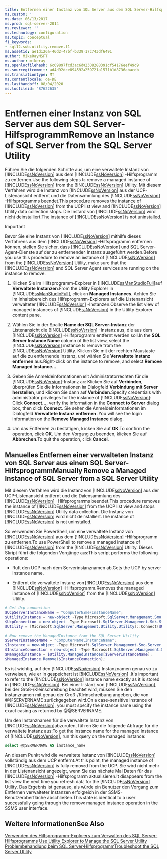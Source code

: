 ```yaml
---
title: Entfernen einer Instanz von SQL Server aus dem SQL Server-Hilfsprogramm | Microsoft-Dokumentation
ms.custom: ''
ms.date: 06/13/2017
ms.prod: sql-server-2014
ms.reviewer: ''
ms.technology: configuration
ms.topic: conceptual
f1_keywords:
- sql12.swb.utility.remove.f1
ms.assetid: ae1d126a-46d2-47bf-b339-17c743df6491
author: MikeRayMSFT
ms.author: mikeray
ms.openlocfilehash: 6c09897fcd3ac6d82308288391cf54176eef49d9
ms.sourcegitcommit: ad4d92dce894592a259721a1571b1d8736abacdb
ms.translationtype: MT
ms.contentlocale: de-DE
ms.lasthandoff: 08/04/2020
ms.locfileid: "87622635"
---
```

# <a name="remove-an-instance-of-sql-server-from-the-sql-server-utility"></a><span data-ttu-id="b5f8f-102">Entfernen einer Instanz von SQL Server aus dem SQL Server-Hilfsprogramm</span><span class="sxs-lookup"><span data-stu-id="b5f8f-102">Remove an Instance of SQL Server from the SQL Server Utility</span></span>
  <span data-ttu-id="b5f8f-103">Führen Sie die folgenden Schritte aus, um eine verwaltete Instanz von [!INCLUDE[ssNoVersion](../../includes/ssnoversion-md.md)] aus dem [!INCLUDE[ssNoVersion](../../includes/ssnoversion-md.md)] -Hilfsprogramm zu entfernen.</span><span class="sxs-lookup"><span data-stu-id="b5f8f-103">Use the following steps to remove a managed instance of [!INCLUDE[ssNoVersion](../../includes/ssnoversion-md.md)] from the [!INCLUDE[ssNoVersion](../../includes/ssnoversion-md.md)] Utility.</span></span> <span data-ttu-id="b5f8f-104">Mit diesem Verfahren wird die Instanz von [!INCLUDE[ssNoVersion](../../includes/ssnoversion-md.md)] aus der UCP-Listenansicht entfernt und die Datensammlung des [!INCLUDE[ssNoVersion](../../includes/ssnoversion-md.md)] -Hilfsprogramms beendet.</span><span class="sxs-lookup"><span data-stu-id="b5f8f-104">This procedure removes the instance of [!INCLUDE[ssNoVersion](../../includes/ssnoversion-md.md)] from the UCP list view and [!INCLUDE[ssNoVersion](../../includes/ssnoversion-md.md)] Utility data collection stops.</span></span> <span data-ttu-id="b5f8f-105">Die Instanz von [!INCLUDE[ssNoVersion](../../includes/ssnoversion-md.md)] wird nicht deinstalliert.</span><span class="sxs-lookup"><span data-stu-id="b5f8f-105">The instance of [!INCLUDE[ssNoVersion](../../includes/ssnoversion-md.md)] is not uninstalled.</span></span>  
  
> [!IMPORTANT]  
>  <span data-ttu-id="b5f8f-106">Bevor Sie eine Instanz von [!INCLUDE[ssNoVersion](../../includes/ssnoversion-md.md)] mithilfe dieses Verfahrens aus dem [!INCLUDE[ssNoVersion](../../includes/ssnoversion-md.md)] -Hilfsprogramm entfernen können, stellen Sie sicher, dass [!INCLUDE[ssNoVersion](../../includes/ssnoversion-md.md)] und SQL Server-Agent-Dienste auf der zu entfernenden Instanz ausgeführt werden.</span><span class="sxs-lookup"><span data-stu-id="b5f8f-106">Before you use this procedure to remove an instance of [!INCLUDE[ssNoVersion](../../includes/ssnoversion-md.md)] from the [!INCLUDE[ssNoVersion](../../includes/ssnoversion-md.md)] Utility, make sure that the [!INCLUDE[ssNoVersion](../../includes/ssnoversion-md.md)] and SQL Server Agent services are running on the instance to remove.</span></span>  
  
1.  <span data-ttu-id="b5f8f-107">Klicken Sie im Hilfsprogramm-Explorer in [!INCLUDE[ssManStudioFull](../../includes/ssmanstudiofull-md.md)]auf **Verwaltete Instanzen**.</span><span class="sxs-lookup"><span data-stu-id="b5f8f-107">From the Utility Explorer in [!INCLUDE[ssManStudioFull](../../includes/ssmanstudiofull-md.md)], click on **Managed Instances**.</span></span> <span data-ttu-id="b5f8f-108">Achten Sie im Inhaltsbereich des Hilfsprogramm-Explorers auf die Listenansicht verwalteter [!INCLUDE[ssNoVersion](../../includes/ssnoversion-md.md)] -Instanzen.</span><span class="sxs-lookup"><span data-stu-id="b5f8f-108">Observe the list view of managed instances of [!INCLUDE[ssNoVersion](../../includes/ssnoversion-md.md)] in the Utility Explorer content pane.</span></span>  
  
2.  <span data-ttu-id="b5f8f-109">Wählen Sie in der Spalte **Name der SQL Server-Instanz** der Listenansicht die [!INCLUDE[ssNoVersion](../../includes/ssnoversion-md.md)] -Instanz aus, die aus dem [!INCLUDE[ssNoVersion](../../includes/ssnoversion-md.md)] -Hilfsprogramm entfernt werden soll.</span><span class="sxs-lookup"><span data-stu-id="b5f8f-109">In the **SQL Server Instance Name** column of the list view, select the [!INCLUDE[ssNoVersion](../../includes/ssnoversion-md.md)] instance to remove from the [!INCLUDE[ssNoVersion](../../includes/ssnoversion-md.md)] Utility.</span></span> <span data-ttu-id="b5f8f-110">Klicken Sie mit der rechten Maustaste auf die zu entfernende Instanz, und wählen Sie **Verwaltete Instanz entfernen** aus.</span><span class="sxs-lookup"><span data-stu-id="b5f8f-110">Right-click on the instance to remove, and select **Remove Managed Instance...**.</span></span>  
  
3.  <span data-ttu-id="b5f8f-111">Geben Sie Anmeldeinformationen mit Administratorrechten für die [!INCLUDE[ssNoVersion](../../includes/ssnoversion-md.md)]-Instanz an: Klicken Sie auf **Verbinden**, überprüfen Sie die Informationen im Dialogfeld **Verbindung mit Server herstellen**, und klicken Sie dann auf **Verbinden**.</span><span class="sxs-lookup"><span data-stu-id="b5f8f-111">Specify credentials with administrator privileges for the instance of [!INCLUDE[ssNoVersion](../../includes/ssnoversion-md.md)]: Click **Connect...**, verify the information in the **Connect to Server** dialog box, then click **Connect**.</span></span> <span data-ttu-id="b5f8f-112">Sie sehen die Anmeldeinformationen im Dialogfeld **Verwaltete Instanz entfernen** .</span><span class="sxs-lookup"><span data-stu-id="b5f8f-112">You will see the login information on the **Remove Managed Instance** dialog.</span></span>  
  
4.  <span data-ttu-id="b5f8f-113">Um das Entfernen zu bestätigen, klicken Sie auf **OK**.</span><span class="sxs-lookup"><span data-stu-id="b5f8f-113">To confirm the operation, click **OK**.</span></span> <span data-ttu-id="b5f8f-114">Um den Vorgang zu beenden, klicken Sie auf **Abbrechen**.</span><span class="sxs-lookup"><span data-stu-id="b5f8f-114">To quit the operation, click **Cancel**.</span></span>  
  
## <a name="manually-remove-a-managed-instance-of-sql-server-from-a-sql-server-utility"></a><span data-ttu-id="b5f8f-115">Manuelles Entfernen einer verwalteten Instanz von SQL Server aus einem SQL Server-Hilfsprogramm</span><span class="sxs-lookup"><span data-stu-id="b5f8f-115">Manually Remove a Managed Instance of SQL Server from a SQL Server Utility</span></span>  
 <span data-ttu-id="b5f8f-116">Mit diesem Verfahren wird die Instanz von [!INCLUDE[ssNoVersion](../../includes/ssnoversion-md.md)] aus der UCP-Listenansicht entfernt und die Datensammlung des [!INCLUDE[ssNoVersion](../../includes/ssnoversion-md.md)] -Hilfsprogramms beendet.</span><span class="sxs-lookup"><span data-stu-id="b5f8f-116">This procedure removes the instance of [!INCLUDE[ssNoVersion](../../includes/ssnoversion-md.md)] from the UCP list view and stops [!INCLUDE[ssNoVersion](../../includes/ssnoversion-md.md)] Utility data collection.</span></span> <span data-ttu-id="b5f8f-117">Die Instanz von [!INCLUDE[ssNoVersion](../../includes/ssnoversion-md.md)] wird nicht deinstalliert.</span><span class="sxs-lookup"><span data-stu-id="b5f8f-117">The instance of [!INCLUDE[ssNoVersion](../../includes/ssnoversion-md.md)] is not uninstalled.</span></span>  
  
 <span data-ttu-id="b5f8f-118">So verwenden Sie PowerShell, um eine verwaltete Instanz von [!INCLUDE[ssNoVersion](../../includes/ssnoversion-md.md)] aus dem [!INCLUDE[ssNoVersion](../../includes/ssnoversion-md.md)] -Hilfsprogramm zu entfernen.</span><span class="sxs-lookup"><span data-stu-id="b5f8f-118">To use PowerShell to remove a managed instance of [!INCLUDE[ssNoVersion](../../includes/ssnoversion-md.md)] from the [!INCLUDE[ssNoVersion](../../includes/ssnoversion-md.md)] Utility.</span></span> <span data-ttu-id="b5f8f-119">Dieses Skript führt die folgenden Vorgänge aus:</span><span class="sxs-lookup"><span data-stu-id="b5f8f-119">This script performs the following operations:</span></span>  
  
-   <span data-ttu-id="b5f8f-120">Ruft den UCP nach dem Serverinstanznamen ab.</span><span class="sxs-lookup"><span data-stu-id="b5f8f-120">Gets the UCP by server instance name.</span></span>  
  
-   <span data-ttu-id="b5f8f-121">Entfernt die verwaltete Instanz von [!INCLUDE[ssNoVersion](../../includes/ssnoversion-md.md)] aus dem [!INCLUDE[ssNoVersion](../../includes/ssnoversion-md.md)] -Hilfsprogramm.</span><span class="sxs-lookup"><span data-stu-id="b5f8f-121">Removes the managed instance of [!INCLUDE[ssNoVersion](../../includes/ssnoversion-md.md)] from the [!INCLUDE[ssNoVersion](../../includes/ssnoversion-md.md)] Utility.</span></span>  
  
```powershell
# Get Ucp connection  
$UcpServerInstanceName = "ComputerName\InstanceName";  
$UtilityInstance = new-object -Type Microsoft.SqlServer.Management.Smo.Server $UcpServerInstanceName;  
$UcpConnection = new-object -Type Microsoft.SqlServer.Management.Sdk.Sfc.SqlStoreConnection $UtilityInstance.ConnectionContext.SqlConnectionObject;  
$Utility = [Microsoft.SqlServer.Management.Utility.Utility]::Connect($UcpConnection);  
  
# Now remove the ManagedInstance from the SQL Server Utility  
$ServerInstanceName = "ComputerName\InstanceName";  
$Instance = new-object -Type Microsoft.SqlServer.Management.Smo.Server $ServerInstanceName;  
$InstanceConnection = new-object -Type Microsoft.SqlServer.Management.Sdk.Sfc.SqlStoreConnection $Instance.ConnectionContext.SqlConnectionObject;  
$ManagedInstance = $Utility.ManagedInstances[$ServerInstanceName];  
$ManagedInstance.Remove($InstanceConnection);  
```  
  
<span data-ttu-id="b5f8f-122">Es ist wichtig, auf den [!INCLUDE[ssNoVersion](../../includes/ssnoversion-md.md)] Instanznamen genau so zu verweisen, wie er in gespeichert ist [!INCLUDE[ssNoVersion](../../includes/ssnoversion-md.md)] .</span><span class="sxs-lookup"><span data-stu-id="b5f8f-122">It's important to refer to the [!INCLUDE[ssNoVersion](../../includes/ssnoversion-md.md)] instance name exactly as it is stored in [!INCLUDE[ssNoVersion](../../includes/ssnoversion-md.md)].</span></span> <span data-ttu-id="b5f8f-123">Bei einer Instanz von [!INCLUDE[ssNoVersion](../../includes/ssnoversion-md.md)], bei der Groß-/Kleinschreibung beachtet wird, müssen Sie den Instanznamen mit genau der Groß-/Kleinschreibung angeben, die von @@SERVERNAME zurückgegeben wird.</span><span class="sxs-lookup"><span data-stu-id="b5f8f-123">On a case-sensitive instance of [!INCLUDE[ssNoVersion](../../includes/ssnoversion-md.md)], you must specify the instance name using the exact casing as returned by @@SERVERNAME.</span></span> 

<span data-ttu-id="b5f8f-124">Um den Instanznamen für die verwaltete Instanz von [!INCLUDE[ssNoVersion](../../includes/ssnoversion-md.md)]abzurufen, führen Sie die folgende Abfrage für die verwaltete Instanz aus:</span><span class="sxs-lookup"><span data-stu-id="b5f8f-124">To get the instance name for the managed instance of [!INCLUDE[ssNoVersion](../../includes/ssnoversion-md.md)], run this query on the managed instance:</span></span>  
  
```sql
select @@SERVERNAME AS instance_name  
```  
  
 <span data-ttu-id="b5f8f-125">An diesem Punkt wird die verwaltete Instanz von [!INCLUDE[ssNoVersion](../../includes/ssnoversion-md.md)] vollständig aus dem UCP entfernt.</span><span class="sxs-lookup"><span data-stu-id="b5f8f-125">At this point, the managed instance of [!INCLUDE[ssNoVersion](../../includes/ssnoversion-md.md)] is fully removed from the UCP.</span></span> <span data-ttu-id="b5f8f-126">Sie wird nicht mehr in der Listenansicht angezeigt, wenn Sie das nächste Mal Daten für das [!INCLUDE[ssNoVersion](../../includes/ssnoversion-md.md)] -Hilfsprogramm aktualisieren.</span><span class="sxs-lookup"><span data-stu-id="b5f8f-126">It disappears from the list view the next time you refresh data for the [!INCLUDE[ssNoVersion](../../includes/ssnoversion-md.md)] Utility.</span></span> <span data-ttu-id="b5f8f-127">Das Ergebnis ist genauso, als würde ein Benutzer den Vorgang zum Entfernen verwalteter Instanzen erfolgreich in der SSMS-Benutzeroberfläche abschließen.</span><span class="sxs-lookup"><span data-stu-id="b5f8f-127">This state is identical to a user successfully going through the remove managed instance operation in the SSMS user interface.</span></span>  
  
## <a name="see-also"></a><span data-ttu-id="b5f8f-128">Weitere Informationen</span><span class="sxs-lookup"><span data-stu-id="b5f8f-128">See Also</span></span>  
 <span data-ttu-id="b5f8f-129">[Verwenden des Hilfsprogramm-Explorers zum Verwalten des SQL Server-Hilfsprogramms](use-utility-explorer-to-manage-the-sql-server-utility.md) </span><span class="sxs-lookup"><span data-stu-id="b5f8f-129">[Use Utility Explorer to Manage the SQL Server Utility](use-utility-explorer-to-manage-the-sql-server-utility.md) </span></span>  
 [<span data-ttu-id="b5f8f-130">Problembehandlung beim SQL Server-Hilfsprogramm</span><span class="sxs-lookup"><span data-stu-id="b5f8f-130">Troubleshoot the SQL Server Utility</span></span>](../../database-engine/troubleshoot-the-sql-server-utility.md)  
